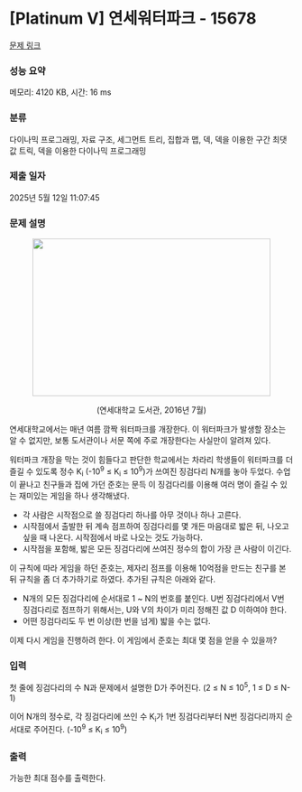 # [Platinum V] 연세워터파크 - 15678 

[문제 링크](https://www.acmicpc.net/problem/15678) 

### 성능 요약

메모리: 4120 KB, 시간: 16 ms

### 분류

다이나믹 프로그래밍, 자료 구조, 세그먼트 트리, 집합과 맵, 덱, 덱을 이용한 구간 최댓값 트릭, 덱을 이용한 다이나믹 프로그래밍

### 제출 일자

2025년 5월 12일 11:07:45

### 문제 설명

<p style="text-align: center;"><img alt="" src="https://onlinejudgeimages.s3-ap-northeast-1.amazonaws.com/problem/15678/1.png" style="width: 422px; height: 279px;"></p>

<p style="text-align: center;">(연세대학교 도서관, 2016년 7월)</p>

<p>연세대학교에서는 매년 여름 깜짝 워터파크를 개장한다. 이 워터파크가 발생할 장소는 알 수 없지만, 보통 도서관이나 서문 쪽에 주로 개장한다는 사실만이 알려져 있다.</p>

<p>워터파크 개장을 막는 것이 힘들다고 판단한 학교에서는 차라리 학생들이 워터파크를 더 즐길 수 있도록 정수 K<sub>i</sub> (-10<sup>9</sup> ≤ K<sub>i</sub> ≤ 10<sup>9</sup>)가 쓰여진 징검다리 N개를 놓아 두었다. 수업이 끝나고 친구들과 집에 가던 준호는 문득 이 징검다리를 이용해 여러 명이 즐길 수 있는 재미있는 게임을 하나 생각해냈다.</p>

<ul>
	<li>각 사람은 시작점으로 쓸 징검다리 하나를 아무 것이나 하나 고른다.</li>
	<li>시작점에서 출발한 뒤 계속 점프하여 징검다리를 몇 개든 마음대로 밟은 뒤, 나오고 싶을 때 나온다. 시작점에서 바로 나오는 것도 가능하다.</li>
	<li>시작점을 포함해, 밟은 모든 징검다리에 쓰여진 정수의 합이 가장 큰 사람이 이긴다.</li>
</ul>

<p>이 규칙에 따라 게임을 하던 준호는, 제자리 점프를 이용해 10억점을 만드는 친구를 본 뒤 규칙을 좀 더 추가하기로 하였다. 추가된 규칙은 아래와 같다.</p>

<ul>
	<li>N개의 모든 징검다리에 순서대로 1 ~ N의 번호를 붙인다. U번 징검다리에서 V번 징검다리로 점프하기 위해서는, U와 V의 차이가 미리 정해진 값 D 이하여야 한다.</li>
	<li>어떤 징검다리도 두 번 이상(한 번을 넘게) 밟을 수는 없다.</li>
</ul>

<p>이제 다시 게임을 진행하려 한다. 이 게임에서 준호는 최대 몇 점을 얻을 수 있을까?</p>

### 입력 

 <p>첫 줄에 징검다리의 수 N과 문제에서 설명한 D가 주어진다. (2 ≤ N ≤ 10<sup>5</sup>, 1 ≤ D ≤ N-1)</p>

<p>이어 N개의 정수로, 각 징검다리에 쓰인 수 K<sub>i</sub>가 1번 징검다리부터 N번 징검다리까지 순서대로 주어진다. (-10<sup>9</sup> ≤ K<sub>i</sub> ≤ 10<sup>9</sup>)</p>

### 출력 

 <p>가능한 최대 점수를 출력한다.</p>


